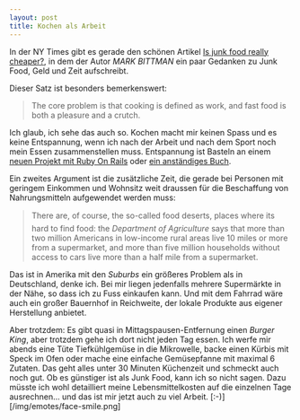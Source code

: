```yaml
---
layout: post
title: Kochen als Arbeit
---
```

In der NY Times gibt es gerade den schönen Artikel [Is junk food really cheaper?][1], in dem der Autor *MARK BITTMAN* ein paar Gedanken zu Junk Food, Geld und Zeit aufschreibt.

Dieser Satz ist besonders bemerkenswert:

> The core problem is that cooking is defined as work, 
> and fast food is both a pleasure and a crutch.

Ich glaub, ich sehe das auch so. Kochen macht mir keinen Spass und es keine Entspannung, wenn ich nach der Arbeit und nach dem Sport noch mein Essen zusammenstellen muss. Entspannung ist Basteln an einem [neuen Projekt mit Ruby On Rails][2] oder [ein anständiges Buch][3].

Ein zweites Argument ist die zusätzliche Zeit, die gerade bei Personen mit geringem Einkommen und Wohnsitz weit draussen für die Beschaffung von Nahrungsmitteln aufgewendet werden muss:

> There are, of course, the so-called food deserts,
> places where its hard to find food: the *Department 
> of Agriculture* says that more than two million 
> Americans in low-income rural areas live 10 miles 
> or more from a supermarket, and 
> more than five million households without access 
> to cars live more than a half mile from a supermarket.

Das ist in Amerika mit den *Suburbs* ein größeres Problem als in Deutschland, denke ich. Bei mir liegen jedenfalls mehrere Supermärkte in der Nähe, so dass ich zu Fuss einkaufen kann. Und mit dem Fahrrad wäre auch ein großer Bauernhof in Reichweite, der lokale Produkte aus eigener Herstellung anbietet.

Aber trotzdem: Es gibt quasi in Mittagspausen-Entfernung einen *Burger King*, aber trotzdem gehe ich dort nicht jeden Tag essen. Ich werfe mir abends eine Tüte Tiefkühlgemüse in die Mikrowelle, backe einen Kürbis mit Speck im Ofen oder mache eine einfache Gemüsepfanne mit maximal 6 Zutaten. Das geht alles unter 30 Minuten Küchenzeit und schmeckt auch noch gut. Ob es günstiger ist als Junk Food, kann ich so nicht sagen. Dazu müsste ich wohl detailliert meine Lebensmittelkosten auf die einzelnen Tage ausrechnen... und das ist mir jetzt auch zu viel Arbeit. [:-)][/img/emotes/face-smile.png]

[1]: http://www.nytimes.com/2011/09/25/opinion/sunday/is-junk-food-really-cheaper.html
[2]: https://github.com/MoriTanosuke/FitbitAnalyzr
[3]: http://www.amazon.de/George-Martins-Thrones-4-Book-ebook/dp/B004JN1D2I/kopisde-21


